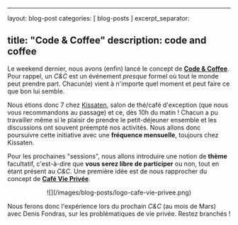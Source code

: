 ---
layout: blog-post
categories: [ blog-posts ]
excerpt_separator: <!--more-->

title: "Code &amp; Coffee"
description: code and coffee
------

Le weekend dernier, nous avons (enfin) lancé le concept de [**Code &
Coffee**](/code-and-coffee.html).  Pour rappel, un _C&C_ est un événement
_presque_ formel où tout le monde peut prendre part. Chacun(e) vient à
n'importe quel moment et peut faire ce que bon lui semble.

Nous étions donc 7 chez [Kissaten](http://www.kissaten.fr/), salon de thé/café
d'exception (que nous vous recommandons au passage) et ce, dès 10h du matin !
Chacun a pu travailler même si le plaisir de prendre le petit-déjeuner ensemble
et les discussions ont souvent préempté nos activités. Nous allons donc
poursuivre cette initiative avec une **fréquence mensuelle**, toujours chez
Kissaten.

Pour les prochaines "sessions", nous allons introduire une notion de **thème**
facultatif, c'est-à-dire que **vous serez libre de participer** ou non, tout en
étant présent au _C&C_. Une première idée est de nous rapprocher du concept de
[**Café Vie Privée**](http://genma.free.fr/?Faites-aussi-des-Cafes-vie-privee).

<center>
![](/images/blog-posts/logo-cafe-vie-privee.png)
</center>

Nous ferons donc l'expérience lors du prochain _C&C_ (au mois de Mars) avec
Denis Fondras, sur les problématiques de vie privée. Restez branchés !
